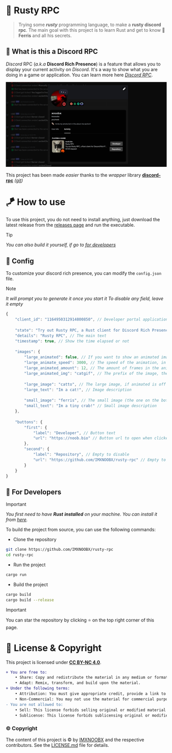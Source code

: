 # 🦀 Rusty RPC
> Trying some ***rusty*** programming language, to make a **rusty discord rpc**. The main goal with this project is to learn Rust and get to know 🦀 **Ferris** and all his secrets.

## 🧶 What is this a Discord RPC
*Discord* RPC (*a.k.a* **Discord Rich Presence**) is a feature that allows you to display your current activity on *Discord*. It's a way to show what you are doing in a game or application. You can learn more here [*Discord RPC*](https://discord.com/developers/docs/topics/rpc).

![Banner](.github/banner.png)

This project has been made *easier* thanks to the *wrapper* library [**discord-rpc**](https://crates.io/crates/discord-rich-presence) *([git](https://github.com/vionya/discord-rich-presence))* 

# 🪁 How to use
To use this project, you do not need to install anything, just download the latest release from the [releases page](https://github.com/IMXNOOBX/rusty-rpc/releases) and run the executable.

> [!TIP]
> *You can also build it yourself, if go to [for developers](#-for-developers)*

## 🧩 Config
To customize your discord rich presence, you can modify the `config.json` file. 

> [!NOTE]  
> *It will prompt you to generate it once you start it*
> *To disable any field, leave it empty*

```ts
{
    "client_id": "1164950312914800850", // Developer portal application id

    "state": "Try out Rusty RPC, a Rust client for Discord Rich Presence!", // The subtext
    "details": "Rusty RPC", // The main text
    "timestamp": true, // Show the time elapsed or not

    "images": {
        "large_animated": false, // If you want to show an animated image
        "large_animate_speed": 3000, // The speed of the animation, in milliseconds (not recommended to go below 3000 it causes rate limit issues)
        "large_animated_amount": 12, // The amount of frames in the animation
        "large_animated_img": "catgif", // The prefix of the image, the images should be named like this: catgif0, catgif1, catgif2, etc.

        "large_image": "catto", // The large image, if animated is off
        "large_text": "Im a cat!", // Image description
    
        "small_image": "ferris", // The small image (the one on the bottom right)
        "small_text": "Im a tiny crab!" // Small image description
    },

    "buttons": {
        "first": {
            "label": "Developer", // Button text
            "url": "https://noob.bio" // Button url to open when clicked
        },
        "second": {
            "label": "Repository", // Empty to disable
            "url": "https://github.com/IMXNOOBX/rusty-rpc" // Empty to disable
        }
    }
}
```

## 🚀 For Developers
> [!IMPORTANT]  
> *You first need to have **Rust** **installed** on your machine. You can install it from [here](https://www.rust-lang.org/tools/install).*

To build the project from source, you can use the following commands:

* Clone the repository
```bash
git clone https://github.com/IMXNOOBX/rusty-rpc
cd rusty-rpc
```
* Run the project
```bash
cargo run
```

* Build the project
```bash
cargo build 
cargo build --release
```
> [!IMPORTANT]  
> You can star the repository by clicking ⭐ on the top right corner of this page.

# 🔖 License & Copyright

This project is licensed under [**CC BY-NC 4.0**](https://creativecommons.org/licenses/by-nc/4.0/).
```diff
+ You are free to:
	• Share: Copy and redistribute the material in any medium or format.
	• Adapt: Remix, transform, and build upon the material.
+ Under the following terms:
	• Attribution: You must give appropriate credit, provide a link to original the source repository, and indicate if changes were made.
	• Non-Commercial: You may not use the material for commercial purposes.
- You are not allowed to:
	• Sell: This license forbids selling original or modified material for commercial purposes.
	• Sublicense: This license forbids sublicensing original or modified material.
```
### ©️ Copyright
The content of this project is ©️ by [IMXNOOBX](https://github.com/IMXNOOBX) and the respective contributors. See the [LICENSE.md](LICENSE.md) file for details.